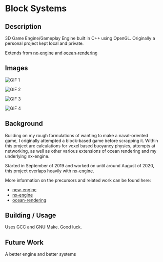 # Block Systems

## Description

3D Game Engine/Gameplay Engine built in C++ using OpenGL. Originally a personal project kept local and private.

Extends from [nx-engine](https://github.com/forenoonwatch/nx-engine) and [ocean-rendering](https://github.com/forenoonwatch/ocean-rendering)

## Images

![GIF 1](images/block_systems_1.gif)

![GIF 2](images/block_systems_2.gif)

![GIF 3](images/block_systems_3.gif)

![GIF 4](images/block_systems_4.gif)

## Background

Building on my rough formulations of wanting to make a naval-oriented game, I originally attempted a block-based game before scrapping it. Within this project are calculations for voxel based buoyancy physics, attempts at networking, as well as other various extensions of ocean rendering and my underlying nx-engine.

Started in September of 2019 and worked on until around August of 2020, this project overlaps heavily with [nx-engine](https://github.com/forenoonwatch/nx-engine).

More information on the precursors and related work can be found here:

- [new-engine](https://github.com/forenoonwatch/new-engine)
- [nx-engine](https://github.com/forenoonwatch/nx-engine)
- [ocean-rendering](https://github.com/forenoonwatch/ocean-rendering)

## Building / Usage

Uses GCC and GNU Make. Good luck.

## Future Work

A better engine and better systems

